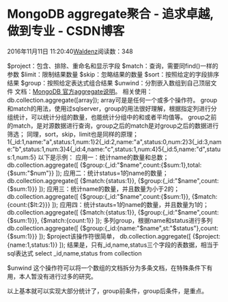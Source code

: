 
# MongoDB aggregate聚合 - 追求卓越,做到专业 - CSDN博客


2016年11月11日 11:20:40[Waldenz](https://me.csdn.net/enter89)阅读数：348



$project：包含、排除、重命名和显示字段
$match：查询，需要同find()一样的参数
$limit：限制结果数量
$skip：忽略结果的数量
$sort：按照给定的字段排序结果
$group：按照给定表达式组合结果
$unwind：分割嵌入数组到自己顶层文件
文档：[MongoDB 官方](http://docs.mongodb.org/manual/reference/method/db.collection.aggregate/)[aggregate](http://docs.mongodb.org/manual/reference/method/db.collection.aggregate/)[说明](http://docs.mongodb.org/manual/reference/method/db.collection.aggregate/)。
相关使用：
db.collection.aggregate([array]);
array可是是任何一个或多个操作符。
group和match的用法，使用过sqlserver，group的用法很好理解，根据指定列进行分组统计，可以统计分组的数量，也能统计分组中的和或者平均值等。
group之前的match，是对源数据进行查询，group之后的match是对group之后的数据进行筛选；
同理，sort，skip，limit也是同样的原理；
1{_id:1,name:"a",status:1,num:1}2{_id:2,name:"a",status:0,num:2}3{_id:3,name:"b",status:1,num:3}4{_id:4,name:"c",status:1,num:4}5{_id:5,name:"d",status:1,num:5}
以下是示例：
应用一：统计name的数量和总数；
db.collection.aggregate([
{$group:{_id:"$name",count:{$sum:1},total:{$sum:"$num"}}
]);
应用二：统计status=1的name的数量；
db.collection.aggregate([
{$match:{status:1}},
{$group:{_id:"$name",count:{$sum:1}}}
]);
应用三：统计name的数量，并且数量为小于2的；
db.collection.aggregate([
{$group:{_id:"$name",count:{$sum:1}},
{$match:{count:{$lt:2}}}
]);
应用四：统计stauts=1的name的数量，并且数量为1的；
db.collection.aggregate([
{$match:{status:1}},
{$group:{_id:"$name",count:{$sum:1}}},
{$match:{count:1}}
]);
多列group，根据name和status进行多列
db.collection.aggregate([
{$group:{_id:{name:"$name",st:"$status"},count:{$sum:1}}}
]);
$project该操作符很简单，
db.collection.aggregate([
{$project:{name:1,status:1}}
]);
结果是，只有_id,name,status三个字段的表数据，相当于sql表达式 select _id,name,status from collection

$unwind
这个操作符可以将一个数组的文档拆分为多条文档，在特殊条件下有用，本人暂没有进行过多的研究。

以上基本就可以实现大部分统计了，group前条件，group后条件，是重点。


